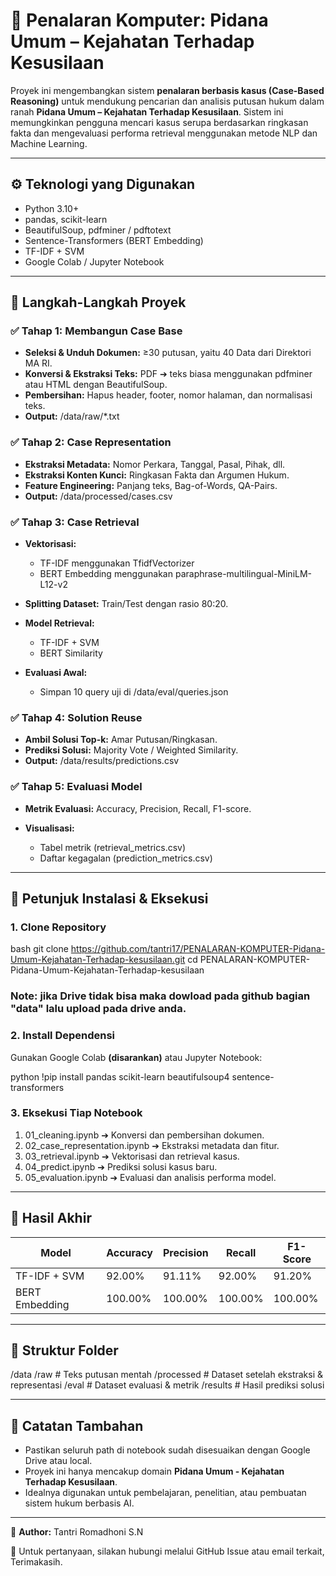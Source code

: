 # 🧠 Penalaran Komputer: Pidana Umum – Kejahatan Terhadap Kesusilaan

Proyek ini mengembangkan sistem **penalaran berbasis kasus (Case-Based Reasoning)** untuk mendukung pencarian dan analisis putusan hukum dalam ranah **Pidana Umum – Kejahatan Terhadap Kesusilaan**. Sistem ini memungkinkan pengguna mencari kasus serupa berdasarkan ringkasan fakta dan mengevaluasi performa retrieval menggunakan metode NLP dan Machine Learning.

---

## ⚙️ Teknologi yang Digunakan

* Python 3.10+
* pandas, scikit-learn
* BeautifulSoup, pdfminer / pdftotext
* Sentence-Transformers (BERT Embedding)
* TF-IDF + SVM
* Google Colab / Jupyter Notebook

---

## 📅 Langkah-Langkah Proyek

### ✅ Tahap 1: Membangun Case Base

* **Seleksi & Unduh Dokumen:** ≥30 putusan, yaitu 40 Data dari Direktori MA RI.
* **Konversi & Ekstraksi Teks:** PDF ➔ teks biasa menggunakan pdfminer atau HTML dengan BeautifulSoup.
* **Pembersihan:** Hapus header, footer, nomor halaman, dan normalisasi teks.
* **Output:** /data/raw/*.txt

### ✅ Tahap 2: Case Representation

* **Ekstraksi Metadata:** Nomor Perkara, Tanggal, Pasal, Pihak, dll.
* **Ekstraksi Konten Kunci:** Ringkasan Fakta dan Argumen Hukum.
* **Feature Engineering:** Panjang teks, Bag-of-Words, QA-Pairs.
* **Output:** /data/processed/cases.csv

### ✅ Tahap 3: Case Retrieval

* **Vektorisasi:**

  * TF-IDF menggunakan TfidfVectorizer
  * BERT Embedding menggunakan paraphrase-multilingual-MiniLM-L12-v2
* **Splitting Dataset:** Train/Test dengan rasio 80:20.
* **Model Retrieval:**

  * TF-IDF + SVM
  * BERT Similarity
* **Evaluasi Awal:**

  * Simpan 10 query uji di /data/eval/queries.json

### ✅ Tahap 4: Solution Reuse

* **Ambil Solusi Top-k:** Amar Putusan/Ringkasan.
* **Prediksi Solusi:** Majority Vote / Weighted Similarity.
* **Output:** /data/results/predictions.csv

### ✅ Tahap 5: Evaluasi Model

* **Metrik Evaluasi:** Accuracy, Precision, Recall, F1-score.
* **Visualisasi:**

  * Tabel metrik (retrieval_metrics.csv)
  * Daftar kegagalan (prediction_metrics.csv)

---

## 🚀 Petunjuk Instalasi & Eksekusi

### 1. Clone Repository

bash
git clone https://github.com/tantri17/PENALARAN-KOMPUTER-Pidana-Umum-Kejahatan-Terhadap-kesusilaan.git
cd PENALARAN-KOMPUTER-Pidana-Umum-Kejahatan-Terhadap-kesusilaan
### Note: jika Drive tidak bisa maka dowload pada github bagian "data" lalu upload pada drive anda. 


### 2. Install Dependensi

Gunakan Google Colab **(disarankan)** atau Jupyter Notebook:

python
!pip install pandas scikit-learn beautifulsoup4 sentence-transformers


### 3. Eksekusi Tiap Notebook

1. 01_cleaning.ipynb ➔ Konversi dan pembersihan dokumen.
2. 02_case_representation.ipynb ➔ Ekstraksi metadata dan fitur.
3. 03_retrieval.ipynb ➔ Vektorisasi dan retrieval kasus.
4. 04_predict.ipynb ➔ Prediksi solusi kasus baru.
5. 05_evaluation.ipynb ➔ Evaluasi dan analisis performa model.

---

## 📄 Hasil Akhir

| Model          | Accuracy | Precision | Recall  | F1-Score |
| -------------- | -------- | --------- | ------- | -------- |
| TF-IDF + SVM   | 92.00%   | 91.11%    | 92.00%  | 91.20%   |
| BERT Embedding | 100.00%  | 100.00%   | 100.00% | 100.00%  |

---

## 📄 Struktur Folder

/data
  /raw                 # Teks putusan mentah
  /processed           # Dataset setelah ekstraksi & representasi
  /eval                # Dataset evaluasi & metrik
  /results             # Hasil prediksi solusi


---

## 🔧 Catatan Tambahan

* Pastikan seluruh path di notebook sudah disesuaikan dengan Google Drive atau local.
* Proyek ini hanya mencakup domain **Pidana Umum - Kejahatan Terhadap Kesusilaan**.
* Idealnya digunakan untuk pembelajaran, penelitian, atau pembuatan sistem hukum berbasis AI.

---

📄 **Author:** Tantri Romadhoni S.N

📢 Untuk pertanyaan, silakan hubungi melalui GitHub Issue atau email terkait, Terimakasih.
